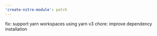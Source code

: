 ```yaml
---
'create-nitro-module': patch
---
```


fix: support yarn workspaces using yarn v3
chore: improve dependency installation